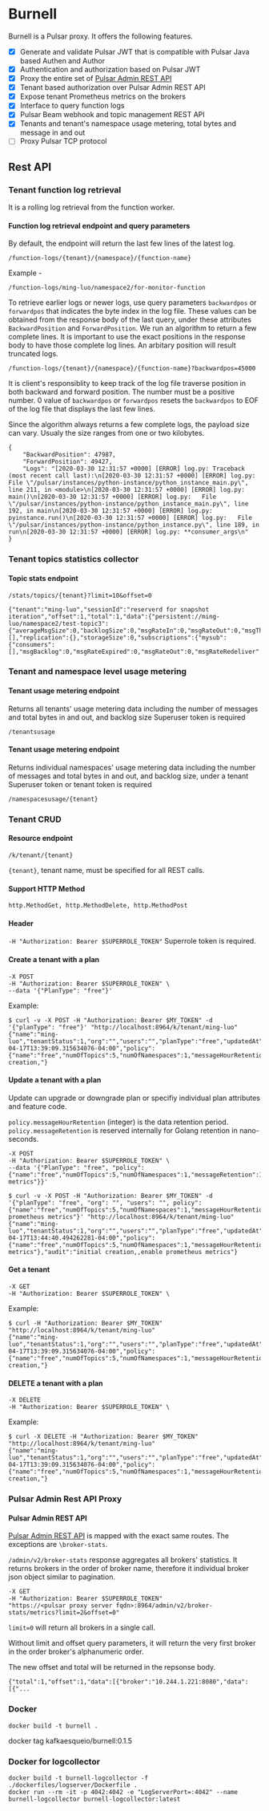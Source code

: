 # Burnell

Burnell is a Pulsar proxy. It offers the following features.

- [x] Generate and validate Pulsar JWT that is compatible with Pulsar Java based Authen and Author
- [x] Authentication and authorization based on Pulsar JWT
- [x] Proxy the entire set of [Pulsar Admin REST API](https://pulsar.apache.org/admin-rest-api/)
- [x] Tenant based authorization over Pulsar Admin REST API
- [x] Expose tenant Prometheus metrics on the brokers
- [x] Interface to query function logs
- [x] Pulsar Beam webhook and topic management REST API
- [x] Tenants and tenant's namespace usage metering, total bytes and message in and out
- [ ] Proxy Pulsar TCP protocol

## Rest API

### Tenant function log retrieval
It is a rolling log retrieval from the function worker.

#### Function log retrieval endpoint and query parameters
By default, the endpoint will return the last few lines of the latest log.
```
/function-logs/{tenant}/{namespace}/{function-name}
```
Example -
```
/function-logs/ming-luo/namespace2/for-monitor-function
```

To retrieve earlier logs or newer logs, use query parameters `backwardpos` or `forwardpos` that indicates the byte index in the log file. These values can be obtained from the response body of the last query, under these attributes `BackwardPosition` and `ForwardPosition`. We run an algorithm to return a few complete lines. It is important to use the exact positions in the response body to have those complete log lines. An arbitary position will result truncated logs.
```
/function-logs/{tenant}/{namespace}/{function-name}?backwardpos=45000
```
It is client's responsiblity to keep track of the log file traverse position in both backward and forward position. The number must be a positive number. 0 value of `backwardpos` or `forwardpos` resets the `backwardpos` to EOF of the log file that displays the last few lines.

Since the algorithm always returns a few complete logs, the payload size can vary. Usualy the size ranges from one or two kilobytes.
```
{
    "BackwardPosition": 47987,
    "ForwardPosition": 49427,
    "Logs": "[2020-03-30 12:31:57 +0000] [ERROR] log.py: Traceback (most recent call last):\n[2020-03-30 12:31:57 +0000] [ERROR] log.py:   File \"/pulsar/instances/python-instance/python_instance_main.py\", line 211, in <module>\n[2020-03-30 12:31:57 +0000] [ERROR] log.py: main()\n[2020-03-30 12:31:57 +0000] [ERROR] log.py:   File \"/pulsar/instances/python-instance/python_instance_main.py\", line 192, in main\n[2020-03-30 12:31:57 +0000] [ERROR] log.py: pyinstance.run()\n[2020-03-30 12:31:57 +0000] [ERROR] log.py:   File \"/pulsar/instances/python-instance/python_instance.py\", line 189, in run\n[2020-03-30 12:31:57 +0000] [ERROR] log.py: **consumer_args\n"
}
```


### Tenant topics statistics collector

#### Topic stats endpoint
```
/stats/topics/{tenant}?limit=10&offset=0
```
```
{"tenant":"ming-luo","sessionId":"reserverd for snapshot iteration","offset":1,"total":1,"data":{"persistent://ming-luo/namespace2/test-topic3":{"averageMsgSize":0,"backlogSize":0,"msgRateIn":0,"msgRateOut":0,"msgThroughputIn":0,"msgThroughputOut":0,"pendingAddEntriesCount":0,"producerCount":0,"publishers":[],"replication":{},"storageSize":0,"subscriptions":{"mysub":{"consumers":[],"msgBacklog":0,"msgRateExpired":0,"msgRateOut":0,"msgRateRedeliver":0,"msgThroughputOut":0,"numberOfEntriesSinceFirstNotAckedMessage":1,"totalNonContiguousDeletedMessagesRange":0,"type":"Exclusive"}}}}}
```

### Tenant and namespace level usage metering
#### Tenant usage metering endpoint
Returns all tenants' usage metering data including the number of messages and total bytes in and out, and backlog size
Superuser token is required
```
/tenantsusage
```
#### Tenant usage metering endpoint
Returns individual namespaces' usage metering data including the number of messages and total bytes in and out, and backlog size, under a tenant
Superuser token or tenant token is required
```
/namespacesusage/{tenant}
```

### Tenant CRUD

#### Resource endpoint
```
/k/tenant/{tenant}
```
`{tenant}`, tenant name, must be specified for all REST calls.

#### Support HTTP Method 
`http.MethodGet, http.MethodDelete, http.MethodPost`

#### Header

`-H "Authorization: Bearer $SUPERROLE_TOKEN"`
Superrole token is required.

#### Create a tenant with a plan 

```
-X POST
-H "Authorization: Bearer $SUPERROLE_TOKEN" \
--data '{"PlanType": "free"}'
```
Example:
```
$ curl -v -X POST -H "Authorization: Bearer $MY_TOKEN" -d '{"planType": "free"}' "http://localhost:8964/k/tenant/ming-luo"
{"name":"ming-luo","tenantStatus":1,"org":"","users":"","planType":"free","updatedAt":"2020-04-17T13:39:09.315634076-04:00","policy":{"name":"free","numOfTopics":5,"numOfNamespaces":1,"messageHourRetention":48,"messageRetention":172800000000000,"numofProducers":3,"numOfConsumers":5,"functions":1,"featureCodes":""},"audit":"initial creation,"}
```
#### Update a tenant with a plan
Update can upgrade or downgrade plan or specifiy individual plan attributes and feature code.

`policy.messageHourRetention` (integer) is the data retention period. `policy.messageRetention` is reserved internally for Golang retention in nano-seconds.

```
-X POST
-H "Authorization: Bearer $SUPERROLE_TOKEN" \
--data '{"PlanType": "free", "policy":{"name":"free","numOfTopics":5,"numOfNamespaces":1,"messageRetention":172800000000000,"numofProducers":3,"numOfConsumers":5,"functions":3,"featureCodes":"broker-metrics"}}'
```
```
$ curl -v -X POST -H "Authorization: Bearer $MY_TOKEN" -d '{"planType": "free", "org": "", "users": "", policy":{"name":"free","numOfTopics":5,"numOfNamespaces":1,"messageHourRetention":120,"numofProducers":3,"numOfConsumers":5,"functions":5,"featureCodes":1},"audit":"enable prometheus metrics"}' "http://localhost:8964/k/tenant/ming-luo"
{"name":"ming-luo","tenantStatus":1,"org":"","users":"","planType":"free","updatedAt":"2020-04-17T13:44:40.494262281-04:00","policy":{"name":"free","numOfTopics":5,"numOfNamespaces":1,"messageHourRetention":120,"messageRetention":432000000000000,"numofProducers":3,"numOfConsumers":5,"functions":5,"featureCodes":"broker-metrics"},"audit":"initial creation,,enable prometheus metrics"}
```
#### Get a tenant

```
-X GET
-H "Authorization: Bearer $SUPERROLE_TOKEN" \
```
Example:
```
$ curl -H "Authorization: Bearer $MY_TOKEN" "http://localhost:8964/k/tenant/ming-luo"
{"name":"ming-luo","tenantStatus":1,"org":"","users":"","planType":"free","updatedAt":"2020-04-17T13:39:09.315634076-04:00","policy":{"name":"free","numOfTopics":5,"numOfNamespaces":1,"messageHourRetention":48,"messageRetention":172800000000000,"numofProducers":3,"numOfConsumers":5,"functions":1,"featureCodes":""},"audit":"initial creation,"}
```
#### DELETE a tenant with a plan 

```
-X DELETE
-H "Authorization: Bearer $SUPERROLE_TOKEN" \
```
Example:
```
$ curl -X DELETE -H "Authorization: Bearer $MY_TOKEN" "http://localhost:8964/k/tenant/ming-luo"
{"name":"ming-luo","tenantStatus":1,"org":"","users":"","planType":"free","updatedAt":"2020-04-17T13:39:09.315634076-04:00","policy":{"name":"free","numOfTopics":5,"numOfNamespaces":1,"messageHourRetention":48,"messageRetention":172800000000000,"numofProducers":3,"numOfConsumers":5,"functions":1,"featureCodes":""},"audit":"initial creation,"}
```

### Pulsar Admin Rest API Proxy

#### Pulsar Admin REST API
[Pulsar Admin REST API](https://pulsar.apache.org/admin-rest-api/) is mapped with the exact same routes. The exceptions are `\broker-stats`.

`/admin/v2/broker-stats` response aggregates all brokers' statistics. It returns brokers in the order of broker name, therefore it individual broker json object similar to pagination.

```
-X GET
-H "Authorization: Bearer $SUPERROLE_TOKEN"
"https://<pulsar proxy server fqdn>:8964/admin/v2/broker-stats/metrics?limit=2&offset=0"
```

`limit=0` will return all brokers in a single call. 

Without limit and offset query parameters, it will return the very first broker in the order broker's alphanumeric order.

The new offset and total will be returned in the repsonse body.

```
{"total":1,"offset":1,"data":[{"broker":"10.244.1.221:8080","data":[{"...
```

### Docker

```
docker build -t burnell .
```

docker tag kafkaesqueio/burnell:0.1.5

### Docker for logcollector

```
docker build -t burnell-logcollector -f ./dockerfiles/logserver/Dockerfile .
docker run --rm -it -p 4042:4042 -e "LogServerPort=:4042" --name burnell-logcollector burnell-logcollector:latest
```